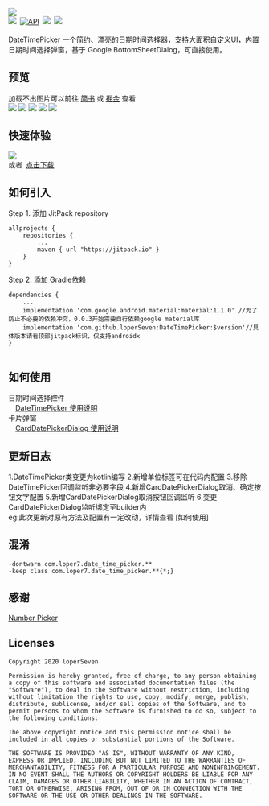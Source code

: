 ![](https://github.com/loperSeven/DateTimePicker/blob/master/images/title.png)
<br/>
[![](https://jitpack.io/v/loperSeven/DateTimePicker.svg)](https://jitpack.io/#loperSeven/DateTimePicker)&ensp;[![API](https://img.shields.io/badge/API-21%2B-brightgreen.svg?style=flat)](https://android-arsenal.com/api?level=21)&ensp;[![](https://img.shields.io/badge/platform-android-green)](https://github.com/loperSeven)&ensp;[![](https://img.shields.io/badge/license-MIT-blue)](https://opensource.org/licenses/MIT)
<br/>
<br/>
DateTimePicker 一个简约、漂亮的日期时间选择器，支持大面积自定义UI，内置日期时间选择弹窗，基于 Google BottomSheetDialog，可直接使用。
<br/>
## 预览
加载不出图片可以前往 [简书](https://www.jianshu.com/p/5610db432512) 或 [掘金](https://juejin.im/post/5ecf7699e51d4578644e9320) 查看
<br/>
![](https://github.com/loperSeven/DateTimePicker/blob/master/images/card.gif)
![](https://github.com/loperSeven/DateTimePicker/blob/master/images/cube.gif)
![](https://github.com/loperSeven/DateTimePicker/blob/master/images/sta.gif)
![](https://github.com/loperSeven/DateTimePicker/blob/master/images/custom.gif)
![](https://github.com/loperSeven/DateTimePicker/blob/master/images/main.gif)
<br/>
## 快速体验
![](https://github.com/loperSeven/DateTimePicker/blob/master/images/app_qrcode.png)
<br/>
或者&ensp;[点击下载](http://fir.cqtencent.cn/dtpicker)
<br/>
## 如何引入
Step 1. 添加 JitPack repository 
```
allprojects {
	repositories {
		...
		maven { url "https://jitpack.io" }
	}
}
```
Step 2. 添加 Gradle依赖
```
dependencies {
    ...
    implementation 'com.google.android.material:material:1.1.0' //为了防止不必要的依赖冲突，0.0.3开始需要自行依赖google material库
    implementation 'com.github.loperSeven:DateTimePicker:$version'//具体版本请看顶部jitpack标识，仅支持androidx
}


```
## 如何使用
日期时间选择控件
<br/>
&ensp;&ensp;[DateTimePicker 使用说明](https://github.com/loperSeven/DateTimePicker/blob/master/readme/DATETIMEPICKER_USE.md)
<br/>
卡片弹窗
<br/>
&ensp;&ensp;[CardDatePickerDialog 使用说明](https://github.com/loperSeven/DateTimePicker/blob/master/readme/CARDDATEPICKERDIALOG_USE.md)
<br/>
## 更新日志
1.DateTimePicker类变更为kotlin编写
2.新增单位标签可在代码内配置
3.移除DateTimePicker回调监听非必要字段
4.新增CardDatePickerDialog取消、确定按钮文字配置
5.新增CardDatePickerDialog取消按钮回调监听
6.变更CardDatePickerDialog监听绑定至builder内
<br/>
eg:此次更新对原有方法及配置有一定改动，详情查看 [如何使用]
## 混淆
```
-dontwarn com.loper7.date_time_picker.**
-keep class com.loper7.date_time_picker.**{*;}
```
## 感谢
[Number Picker](https://github.com/ShawnLin013/NumberPicker)
<br/>
## Licenses
```
Copyright 2020 loperSeven

Permission is hereby granted, free of charge, to any person obtaining a copy of this software and associated documentation files (the "Software"), to deal in the Software without restriction, including without limitation the rights to use, copy, modify, merge, publish, distribute, sublicense, and/or sell copies of the Software, and to permit persons to whom the Software is furnished to do so, subject to the following conditions:

The above copyright notice and this permission notice shall be included in all copies or substantial portions of the Software.

THE SOFTWARE IS PROVIDED "AS IS", WITHOUT WARRANTY OF ANY KIND, EXPRESS OR IMPLIED, INCLUDING BUT NOT LIMITED TO THE WARRANTIES OF MERCHANTABILITY, FITNESS FOR A PARTICULAR PURPOSE AND NONINFRINGEMENT. IN NO EVENT SHALL THE AUTHORS OR COPYRIGHT HOLDERS BE LIABLE FOR ANY CLAIM, DAMAGES OR OTHER LIABILITY, WHETHER IN AN ACTION OF CONTRACT, TORT OR OTHERWISE, ARISING FROM, OUT OF OR IN CONNECTION WITH THE SOFTWARE OR THE USE OR OTHER DEALINGS IN THE SOFTWARE.
```

